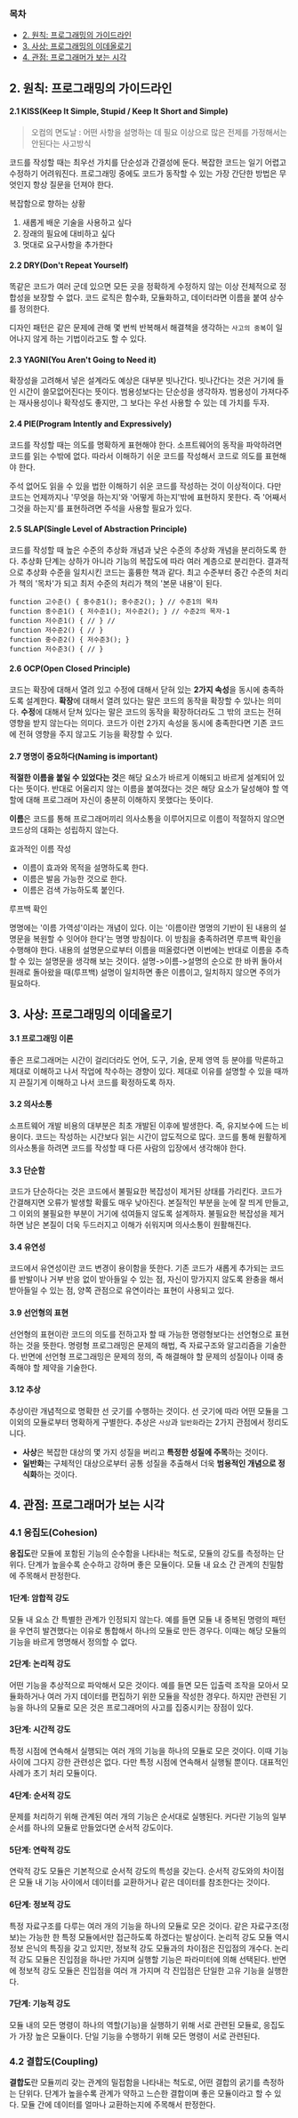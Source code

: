 ### 목차
- [2. 원칙: 프로그래밍의 가이드라인](#2-원칙-프로그래밍의-가이드라인)
- [3. 사상: 프로그래밍의 이데올로기](#3-사상-프로그래밍의-이데올로기)
- [4. 관점: 프로그래머가 보는 시각](#4-관점-프로그래머가-보는-시각)

## 2. 원칙: 프로그래밍의 가이드라인
#### 2.1 KISS(Keep It Simple, Stupid / Keep It Short and Simple)
> 오컴의 면도날 : 어떤 사항을 설명하는 데 필요 이상으로 많은 전제를 가정해서는 안된다는 사고방식

코드를 작성할 때는 최우선 가치를 단순성과 간결성에 둔다. 복잡한 코드는 일기 어렵고 수정하기 어려워진다.
프로그래밍 중에도 코드가 동작할 수 있는 가장 간단한 방법은 무엇인지 항상 질문을 던져야 한다.

복잡함으로 향하는 상황
1. 새롭게 배운 기술을 사용하고 싶다
2. 장래의 필요에 대비하고 싶다
3. 멋대로 요구사항을 추가한다

#### 2.2 DRY(Don't Repeat Yourself)
똑같은 코드가 여러 군데 있으면 모든 곳을 정확하게 수정하지 않는 이상 전체적으로 정합성을 보장할 수 없다. 코드 로직은 함수화, 모듈화하고, 데이터라면 이름을 붙여 상수를 정의한다.

디자인 패턴은 같은 문제에 관해 몇 번씩 반복해서 해결책을 생각하는 `사고의 중복`이 일어나지 않게 하는 기법이라고도 할 수 있다.

#### 2.3 YAGNI(You Aren't Going to Need it)
확장성을 고려해서 넣은 설계라도 예상은 대부분 빗나간다. 빗나간다는 것은 거기에 들인 시간이 쓸모없어진다는 뜻이다.
범용성보다는 단순성을 생각하자. 범용성이 가져다주는 재사용성이나 확작성도 좋지만, 그 보다는 우선 사용할 수 있는 데 가치를 두자.

#### 2.4 PIE(Program Intently and Expressively)
코드를 작성할 때는 의도를 명확하게 표현해야 한다. 소프트웨어의 동작을 파악하려면 코드를 읽는 수밖에 없다.
따라서 이해하기 쉬운 코드를 작성해서 코드로 의도를 표현해야 한다.

주석 없어도 읽을 수 있을 법한 이해하기 쉬운 코드를 작성하는 것이 이상적이다. 
다만 코드는 언제까지나 '무엇을 하는지'와 '어떻게 하는지'밖에 표현하지 못한다. 즉 '어째서 그것을 하는지'를 표현하려면 주석을 사용할 필요가 있다.

#### 2.5 SLAP(Single Level of Abstraction Principle)
코드를 작성할 때 높은 수준의 추상화 개념과 낮은 수준의 추상화 개념을 분리하도록 한다.
추상화 단계는 상하가 아니라 기능의 복잡도에 따라 여러 계층으로 분리한다.
결과적으로 추상화 수준을 일치시킨 코드는 훌륭한 책과 같다. 최고 수준부터 중간 수준의 처리가 책의 '목차'가 되고 최저 수준의 처리가 책의 '본문 내용'이 된다.
```
function 고수준() { 중수준1(); 중수준2(); } // 수준1의 목차
function 중수준1() { 저수준1(); 저수준2(); } // 수준2의 목자-1
function 저수준1() { // } //
function 저수준2() { // }
function 중수준2() { 저수준3(); }
function 저수준3() { // }
```

#### 2.6 OCP(Open Closed Principle)
코드는 확장에 대해서 열려 있고 수정에 대해서 닫혀 있는 **2가지 속성**을 동시에 충족하도록 설계한다.
**확장**에 대해서 열려 있다는 말은 코드의 동작을 확장할 수 있나는 의미다.
**수정**에 대해서 닫쳐 있다는 말은 코드의 동작을 확장하더라도 그 밖의 코드는 전혀 영향을 받지 않는다는 의미다.
코드가 이런 2가지 속성을 동시에 충족한다면 기존 코드에 전혀 영향을 주지 않고도 기능을 확장할 수 있다.

#### 2.7 명명이 중요하다(Naming is important)
**적절한 이름을 붙일 수 있었다는 것**은 해당 요소가 바르게 이해되고 바르게 설계되어 있다는 뜻이다. 반대로 어울리지 않는 이름을 붙여졌다는 것은
해당 요소가 달성해야 할 역할에 대해 프로그래머 자신이 충분히 이해하지 못했다는 뜻이다.

**이름**은 코드를 통해 프로그래머끼리 의사소통을 이루어지므로 이름이 적절하지 않으면 코드상의 대화는 성립하지 않는다.

효과적인 이름 작성
- 이름이 효과와 목적을 설명하도록 한다.
- 이름은 발음 가능한 것으로 한다.
- 이름은 검색 가능하도록 붙인다.

루프백 확인

명명에는 '이름 가역성'이라는 개념이 있다. 이는 '이름이란 명명의 기반이 된 내용의 설명문을 복원할 수 잇어야 한다'는 명명 방침이다.
이 방침을 충족하려면 루프백 확인을 수행해야 한다. 내용의 설명문으로부터 이름을 떠올렸다면 이번에는 반대로 이름을 추측할 수 있는 설명문을 생각해 보는 것이다. 설명->이름->설명의 순으로 한 바퀴 돌아서 원래로 돌아왔을 때(루프백) 설명이 일치하면 좋은 이름이고, 일치하지 않으면 주의가 필요하다.

## 3. 사상: 프로그래밍의 이데올로기
#### 3.1 프로그래밍 이론
좋은 프로그래머는 시간이 걸리더라도 언어, 도구, 기술, 문제 영역 등 분야를 막론하고 제대로 이해하고 나서
작업에 착수하는 경향이 있다. 제대로 이유를 설명할 수 있을 때까지 끈질기게 이해하고 나서 코드를 확정하도록 하자.
#### 3.2 의사소통
소프트웨어 개발 비용의 대부분은 최초 개발된 이후에 발생한다. 즉, 유지보수에 드는 비용이다.
코드는 작성하는 시간보다 읽는 시간이 압도적으로 많다. 코드를 통해 원활하게 의사소통을 하려면 코드를 작성할 때 다른 사람의 입장에서 생각해야 한다.
#### 3.3 단순함
코드가 단순하다는 것은 코드에서 불필요한 복잡성이 제거된 상태를 가리킨다. 코드가 간결해지면 오류가 발생할 확률도 매우 낮아진다.
본질적인 부분을 눈에 잘 띄게 만들고, 그 이외의 불필요한 부분이 거기에 섞여들지 않도록 설계하자.
불필요한 복잡성을 제거하면 남은 본질이 더욱 두드러지고 이해가 쉬워지며 의사소통이 원활해진다.
#### 3.4 유연성
코드에서 유연성이란 코드 변경이 용이함을 뜻한다. 기존 코드가 새롭게 추가되는 코드를 반발이나 거부 반응 없이 받아들일 수 있는 점,
자신이 망가지지 않도록 완충을 해서 받아들일 수 있는 점, 양쪽 관점으로 유연이라는 표현이 사용되고 있다.
#### 3.9 선언형의 표현
선언형의 표현이란 코드의 의도를 전하고자 할 때 가능한 명령형보다는 선언형으로 표현하는 것을 뜻한다.
명령형 프로그래밍은 문제의 해법, 즉 자료구조와 알고리즘을 기술한다. 반면에 선언형 프로그래밍은 문제의 정의,
즉 해결해야 할 문제의 성질이나 이때 충족해야 할 제약을 기술한다.
#### 3.12 추상
추상이란 개념적으로 명확한 선 긋기를 수행하는 것이다. 선 긋기에 따라 어떤 모듈을 그 이외의 모듈로부터 명확하게 구별한다.
추상은 `사상`과 `일반화`라는 2가지 관점에서 정리도니다.

- **사상**은 복잡한 대상의 몇 가지 성질을 버리고 **특정한 성질에 주목**하는 것이다.
- **일반화**는 구체적인 대상으로부터 공통 성질을 추출해서 더욱 **범용적인 개념으로 정식화**하는 것이다.

## 4. 관점: 프로그래머가 보는 시각
### 4.1 응집도(Cohesion)
**응집도**란 모듈에 포함된 기능의 순수함을 나타내는 척도로, 모듈의 강도를 측정하는 단위다.
단계가 높을수록 순수하고 강하며 좋은 모듈이다. 모듈 내 요소 간 관계의 친밀함에 주목해서 판정한다.

#### 1단계: 암합적 강도
모듈 내 요소 간 특별한 관계가 인정되지 않는다. 예를 들면 모듈 내 중복된 명령의 패턴을 우연히 발견했다는 이유로 통합해서 하나의 모듈로 만든 경우다.
이때는 해당 모듈의 기능을 바르게 명명해서 정의할 수 없다.

#### 2단계: 논리적 강도
어떤 기능을 추상적으로 파악해서 모은 것이다. 예를 들면 모든 입출력 조작을 모아서 모듈화하거나 여러 가지 데이터를 편집하기 위한 모듈을 작성한 경우다.
하지만 관련된 기능을 하나의 모듈로 모은 것은 프로그래머의 사고를 집중시키는 장점이 있다.

#### 3단계: 시간적 강도
특정 시점에 연속해서 실행되는 여러 개의 기능을 하나의 모듈로 모은 것이다. 이때 기능 사이에 그다지 강한 관련성은 없다.
다만 특정 시점에 연속해서 실행될 뿐이다. 대표적인 사례가 초기 처리 모듈이다.

#### 4단계: 순서적 강도
문제를 처리하기 위해 관계된 여러 개의 기능은 순서대로 실행된다. 커다란 기능의 일부 순서를 하나의 모듈로 만들었다면 순서적 강도이다.

#### 5단계: 연락적 강도
연락적 강도 모듈은 기본적으로 순서적 강도의 특성을 갖는다. 순서적 강도와의 차이점은 모듈 내 기능 사이에서 데이터를 교환하거나 같은 데이터를 참조한다는 것이다.

#### 6단계: 정보적 강도
특정 자료구조를 다루는 여러 개의 기능을 하나의 모듈로 모은 것이다. 같은 자료구조(정보)는 가능한 한 특정 모듈에서만 접근하도록 하겠다는 발상이다.
논리적 강도 모듈 역시 정보 은닉의 특징을 갖고 있지만, 정보적 강도 모듈과의 차이점은 진입점의 개수다.
논리적 강도 모듈은 진입점을 하나만 가지며 실행할 기능은 파라미터에 의해 선택된다. 반면에 정보적 강도 모듈은 진입점을 여러 개 가지며
각 진입점은 단일한 고유 기능을 실행한다.

#### 7단계: 기능적 강도
모듈 내의 모든 명령이 하나의 역할(기능)을 실행하기 위해 서로 관련된 모듈로, 응집도가 가장 높은 모듈이다.
단일 기능을 수행하기 위해 모든 명령이 서로 관련된다.

### 4.2 결합도(Coupling)
**결합도**란 모듈끼리 갖는 관계의 밀접함을 나타내는 척도로, 어떤 결합의 굵기를 측정하는 단위다.
단계가 높을수록 관계가 약하고 느슨한 결합이며 좋은 모듈이라고 할 수 있다. 모듈 간에 데이터를 얼마나 교환하는지에 주목해서 판정한다.